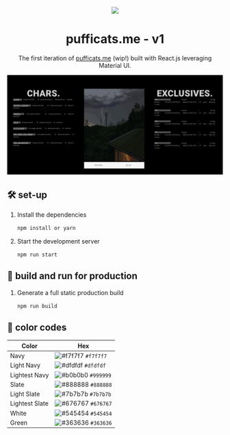 <p align="center">
  <img src="https://64.media.tumblr.com/6bc8f6b27f3f0523310ffd16d953ce81/ab9a5f111f9bf120-ec/s1280x1920/d47adce94e5aecae89f0143b5338ae4d2ac42e66.gif"/>
</p>

<h1 align="center">
  pufficats.me - v1
</h1>
<p align="center">
  The first iteration of <a href="https://pufficats.me" target="_blank">pufficats.me</a> (wip!) built with React.js leveraging Material UI.
</p>

<img width="1306" alt="Screen Shot 2021-03-15 at 8 29 18 PM" src="public/Screenshot.png">

## 🛠 set-up

1. Install the dependencies

   ```sh
   npm install or yarn
   ```

2. Start the development server

   ```sh
   npm run start
   ```

## 🚀 build and run for production

1. Generate a full static production build

   ```sh
   npm run build
   ```


## 🎨 color codes
| Color          | Hex                                                                |
| -------------- | ------------------------------------------------------------------ |
| Navy           | ![#f7f7f7](https://via.placeholder.com/10/f7f7f7?text=+) `#f7f7f7` |
| Light Navy     | ![#dfdfdf](https://via.placeholder.com/10/dfdfdf?text=+) `#dfdfdf` |
| Lightest Navy  | ![#b0b0b0](https://via.placeholder.com/10/999999?text=+) `#999999` |
| Slate          | ![#888888](https://via.placeholder.com/10/888888?text=+) `#888888` |
| Light Slate    | ![#7b7b7b](https://via.placeholder.com/10/7b7b7b?text=+) `#7b7b7b` |
| Lightest Slate | ![#676767](https://via.placeholder.com/10/676767?text=+) `#676767` |
| White          | ![#545454](https://via.placeholder.com/10/545454?text=+) `#545454` |
| Green          | ![#363636](https://via.placeholder.com/10/363636?text=+) `#363636` |